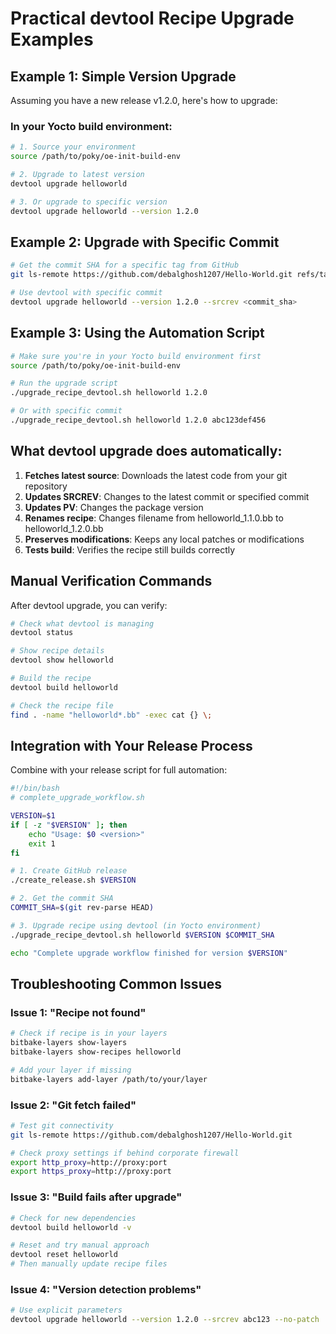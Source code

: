 # Practical devtool Recipe Upgrade Examples

## Example 1: Simple Version Upgrade

Assuming you have a new release v1.2.0, here's how to upgrade:

### In your Yocto build environment:
```bash
# 1. Source your environment
source /path/to/poky/oe-init-build-env

# 2. Upgrade to latest version
devtool upgrade helloworld

# 3. Or upgrade to specific version
devtool upgrade helloworld --version 1.2.0
```

## Example 2: Upgrade with Specific Commit

```bash
# Get the commit SHA for a specific tag from GitHub
git ls-remote https://github.com/debalghosh1207/Hello-World.git refs/tags/v1.2.0

# Use devtool with specific commit
devtool upgrade helloworld --version 1.2.0 --srcrev <commit_sha>
```

## Example 3: Using the Automation Script

```bash
# Make sure you're in your Yocto build environment first
source /path/to/poky/oe-init-build-env

# Run the upgrade script
./upgrade_recipe_devtool.sh helloworld 1.2.0

# Or with specific commit
./upgrade_recipe_devtool.sh helloworld 1.2.0 abc123def456
```

## What devtool upgrade does automatically:

1. **Fetches latest source**: Downloads the latest code from your git repository
2. **Updates SRCREV**: Changes to the latest commit or specified commit
3. **Updates PV**: Changes the package version
4. **Renames recipe**: Changes filename from helloworld_1.1.0.bb to helloworld_1.2.0.bb
5. **Preserves modifications**: Keeps any local patches or modifications
6. **Tests build**: Verifies the recipe still builds correctly

## Manual Verification Commands

After devtool upgrade, you can verify:

```bash
# Check what devtool is managing
devtool status

# Show recipe details
devtool show helloworld

# Build the recipe
devtool build helloworld

# Check the recipe file
find . -name "helloworld*.bb" -exec cat {} \;
```

## Integration with Your Release Process

Combine with your release script for full automation:

```bash
#!/bin/bash
# complete_upgrade_workflow.sh

VERSION=$1
if [ -z "$VERSION" ]; then
    echo "Usage: $0 <version>"
    exit 1
fi

# 1. Create GitHub release
./create_release.sh $VERSION

# 2. Get the commit SHA
COMMIT_SHA=$(git rev-parse HEAD)

# 3. Upgrade recipe using devtool (in Yocto environment)
./upgrade_recipe_devtool.sh helloworld $VERSION $COMMIT_SHA

echo "Complete upgrade workflow finished for version $VERSION"
```

## Troubleshooting Common Issues

### Issue 1: "Recipe not found"
```bash
# Check if recipe is in your layers
bitbake-layers show-layers
bitbake-layers show-recipes helloworld

# Add your layer if missing
bitbake-layers add-layer /path/to/your/layer
```

### Issue 2: "Git fetch failed"
```bash
# Test git connectivity
git ls-remote https://github.com/debalghosh1207/Hello-World.git

# Check proxy settings if behind corporate firewall
export http_proxy=http://proxy:port
export https_proxy=http://proxy:port
```

### Issue 3: "Build fails after upgrade"
```bash
# Check for new dependencies
devtool build helloworld -v

# Reset and try manual approach
devtool reset helloworld
# Then manually update recipe files
```

### Issue 4: "Version detection problems"
```bash
# Use explicit parameters
devtool upgrade helloworld --version 1.2.0 --srcrev abc123 --no-patch
```
